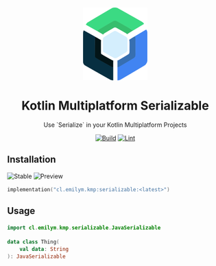<p align="center">
    <a href="https://github.com/ComposeComponents/Serializable" rel="noopener">
        <img width=150px src="https://raw.githubusercontent.com/ComposeComponents/.github/main/logo_transparent.png" ></img>
    </a>
    <h1 align="center">Kotlin Multiplatform Serializable</h1>
    <p align="center">
        Use `Serialize` in your Kotlin Multiplatform Projects
    </p>
</p>

<div align="center">
    
[![Build](https://github.com/ComposeComponents/Serializable/actions/workflows/build-library.yml/badge.svg)](https://github.com/ComposeComponents/Serializable/actions/workflows/build-library.yml)
[![Lint](https://github.com/ComposeComponents/Serializable/actions/workflows/lint.yml/badge.svg)](https://github.com/ComposeComponents/Serializable/actions/workflows/lint.yml)

</div>

## Installation
![Stable](https://img.shields.io/github/v/release/ComposeComponents/Serializable?label=Stable)
![Preview](https://img.shields.io/github/v/release/ComposeComponents/Serializable?label=Preview&include_prereleases)

```kotlin
implementation("cl.emilym.kmp:serializable:<latest>")
```

## Usage

```kotlin
import cl.emilym.kmp.serializable.JavaSerializable

data class Thing(
    val data: String
): JavaSerializable
```
